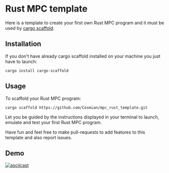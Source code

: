 # Rust MPC template

Here is a template to create your first own Rust MPC program and it must be used by [cargo scaffold](https://github.com/iomentum/cargo-scaffold).

## Installation

If you don't have already cargo scaffold installed on your machine you just have to launch:

```
cargo install cargo-scaffold
```

## Usage

To scaffold your Rust MPC program:

```
cargo scaffold https://github.com/Cosmian/mpc_rust_template.git
```

Let you be guided by the instructions displayed in your terminal to launch, emulate and test your first Rust MPC program.

Have fun and feel free to make pull-requests to add features to this template and also report issues.

## Demo
[![asciicast](https://asciinema.org/a/Fmj2hhuzkoazAaSavasJPjfjL.svg)](https://asciinema.org/a/Fmj2hhuzkoazAaSavasJPjfjL)
